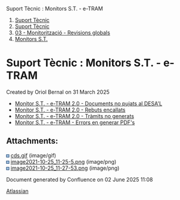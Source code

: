 Suport Tècnic : Monitors S.T. - e-TRAM  

1.  [Suport Tècnic](index.html)
2.  [Suport Tècnic](13893782.html)
3.  [03 - Monitorització - Revisions globals](26313327.html)
4.  [Monitors S.T.](Monitors-S.T._41522177.html)

Suport Tècnic : Monitors S.T. - e-TRAM
======================================

Created by Oriol Bernal on 31 March 2025

*   [Monitor S.T. - e-TRAM 2.0 - Documents no pujats al DESA'L](/display/SII/Monitor+S.T.+-+e-TRAM+2.0+-+Documents+no+pujats+al+DESA%27L "Monitor S.T. - e-TRAM 2.0 - Documents no pujats al DESA'L")
*   [Monitor S.T. - e-TRAM 2.0 - Rebuts encallats](/display/SII/Monitor+S.T.+-+e-TRAM+2.0+-+Rebuts+encallats "Monitor S.T. - e-TRAM 2.0 - Rebuts encallats")
*   [Monitor S.T. - e-TRAM 2.0 - Tràmits no generats](/pages/viewpage.action?pageId=64979976 "Monitor S.T. - e-TRAM 2.0 - Tràmits no generats")
*   [Monitor S.T. - e-TRAM - Errors en generar PDF's](/display/SII/Monitor+S.T.+-+e-TRAM+-+Errors+en+generar+PDF%27s "Monitor S.T. - e-TRAM - Errors en generar PDF's")

Attachments:
------------

![](images/icons/bullet_blue.gif) [cds.gif](attachments/128647227/128647228.gif) (image/gif)  
![](images/icons/bullet_blue.gif) [image2021-10-25\_11-25-5.png](attachments/128647227/128647229.png) (image/png)  
![](images/icons/bullet_blue.gif) [image2021-10-25\_11-27-53.png](attachments/128647227/128647230.png) (image/png)  

Document generated by Confluence on 02 June 2025 11:08

[Atlassian](http://www.atlassian.com/)